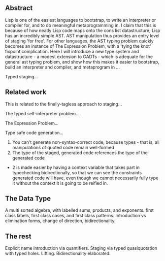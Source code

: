 ## Abstract

Lisp is one of the easiest languages to bootstrap, to write an interpreter or compiler for, and to do meaningful metaprogramming in. I claim that this is because of how neatly Lisp code maps onto the cons list datastructure; Lisp has an incredibly simple AST. AST manipulation thus provides an entry level of staging 'for free'. For other languages, the AST typing problem quickly becomes an instance of The Expression Problem, with a 'tying the knot' fixpoint complication. Here I will introduce a new type system and datastructure - a modest extension to GADTs - which is adequate for the general ast typing problem, and show how this makes it easier to bootstrap, build an interpreter and compiler, and metaprogram in ...

Typed staging...


## Related work
This is related to the finally-tagless approach to staging...

The typed self-interpreter problem...

The Expression Problem...

Type safe code generation...
1. You can't generate non-syntax-correct code, because types - that is, all manipulations of quoted code remain well-formed
2. The type of the staged, generated code references the type of the generated code
  - 2 is made easier by having a context variable that takes part in typechecking bidirectionally, so that we can see the constraints generated code will have, even though we cannot necessarily fully type it without the context it is going to be reified in.

## The Data Type

A multi sorted algebra, with labelled sums, products, and exponents. first class labels, first class cases, and first class patterns. Introduction vs elimination forms, change of direction, bidirectionality.

## The rest

Explicit name introduction via quantifiers. Staging via typed quasiquotation with typed holes. Lifting. Bidirectionality elaborated.
